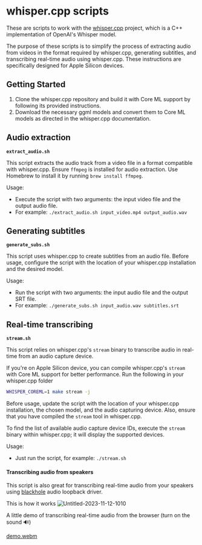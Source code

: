 # whisper.cpp scripts

These are scripts to work with the [whisper.cpp](https://github.com/ggerganov/whisper.cpp) project, which is a C++ implementation of OpenAI's Whisper model.

The purpose of these scripts is to simplify the process of extracting audio from videos in the format required by whisper.cpp, generating subtitles, and transcribing real-time audio using whisper.cpp. These instructions are specifically designed for Apple Silicon devices.

## Getting Started

1. Clone the whisper.cpp repository and build it with Core ML support by following its provided instructions.
2. Download the necessary ggml models and convert them to Core ML models as directed in the whisper.cpp documentation.

## Audio extraction

**`extract_audio.sh`**

This script extracts the audio track from a video file in a format compatible with whisper.cpp. Ensure `ffmpeg` is installed for audio extraction. Use Homebrew to install it by running `brew install ffmpeg`.

Usage:
- Execute the script with two arguments: the input video file and the output audio file.
- For example: `./extract_audio.sh input_video.mp4 output_audio.wav`

## Generating subtitles

**`generate_subs.sh`**

This script uses whisper.cpp to create subtitles from an audio file. Before usage, configure the script with the location of your whisper.cpp installation and the desired model.

Usage:
- Run the script with two arguments: the input audio file and the output SRT file.
- For example: `./generate_subs.sh input_audio.wav subtitles.srt`

## Real-time transcribing

**`stream.sh`**

This script relies on whisper.cpp's `stream` binary to transcribe audio in real-time from an audio capture device. 

If you're on Apple Silicon device, you can compile whisper.cpp's `stream` with Core ML support for better performance. Run the following in your whisper.cpp folder
```sh
WHISPER_COREML=1 make stream -j
```

Before usage, update the script with the location of your whisper.cpp installation, the chosen model, and the audio capturing device. Also, ensure that you have compiled the `stream` tool in whisper.cpp.

To find the list of available audio capture device IDs, execute the `stream` binary within whisper.cpp; it will display the supported devices.

Usage:
- Just run the script, for example: `./stream.sh`

#### Transcribing audio from speakers

This script is also great for transcribing real-time audio from your speakers using [blackhole](https://github.com/ExistentialAudio/BlackHole) audio loopback driver.

This is how it works
![Untitled-2023-11-12-1010](https://github.com/tartakynov/whispercpp-scripts/assets/946309/6cc1f3a4-26c9-4d50-a19c-c2f88ef633c6)

A little demo of transcribing real-time audio from the browser (turn on the sound 🔊)

[demo.webm](https://github.com/tartakynov/whispercpp-scripts/assets/946309/f821354e-2e1f-45c8-947f-025e2a4b244d)


